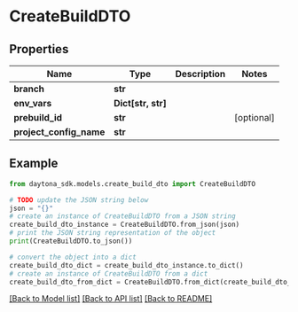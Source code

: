 # CreateBuildDTO


## Properties

Name | Type | Description | Notes
------------ | ------------- | ------------- | -------------
**branch** | **str** |  | 
**env_vars** | **Dict[str, str]** |  | 
**prebuild_id** | **str** |  | [optional] 
**project_config_name** | **str** |  | 

## Example

```python
from daytona_sdk.models.create_build_dto import CreateBuildDTO

# TODO update the JSON string below
json = "{}"
# create an instance of CreateBuildDTO from a JSON string
create_build_dto_instance = CreateBuildDTO.from_json(json)
# print the JSON string representation of the object
print(CreateBuildDTO.to_json())

# convert the object into a dict
create_build_dto_dict = create_build_dto_instance.to_dict()
# create an instance of CreateBuildDTO from a dict
create_build_dto_from_dict = CreateBuildDTO.from_dict(create_build_dto_dict)
```
[[Back to Model list]](../README.md#documentation-for-models) [[Back to API list]](../README.md#documentation-for-api-endpoints) [[Back to README]](../README.md)


